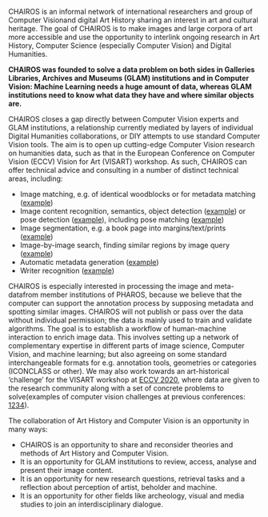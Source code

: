 CHAIROS is an informal network of international researchers and group of Computer Visionand digital Art History sharing an interest in art and cultural heritage. The goal of CHAIROS is to make images and large corpora of art more accessible and use the opportunity to interlink ongoing research in Art History, Computer Science (especially Computer Vision) and Digital Humanities.

**CHAIROS was founded to solve a data problem on both sides in Galleries Libraries, Archives and Museums (GLAM) institutions and in Computer Vision: Machine Learning needs a huge amount of data, whereas GLAM institutions need to know what data they have and where similar objects are.**

CHAIROS closes a gap directly between Computer Vision experts and GLAM institutions, a relationship currently mediated by layers of individual Digital Humanities collaborations, or DIY attempts to use standard Computer Vision tools. The aim is to open up cutting-edge Computer Vision research on humanities data, such as that in the European Conference on Computer Vision (ECCV) Vision for Art (VISART) workshop. As such, CHAIROS can offer technical advice and consulting in a number of distinct technical areas, including:

*   Image matching, e.g. of identical woodblocks or for metadata matching ([example](https://www.google.com/url?q=https://docs.opencv.org/trunk/matcher_result1.jpg&sa=D&ust=1569785390939000))
*   Image content recognition, semantics, object detection ([example](https://www.google.com/url?q=https://software.intel.com/sites/default/files/managed/a7/55/object-detection-recognition-and-tracking-fig00.jpg&sa=D&ust=1569785390940000)) or pose detection ([example](https://www.google.com/url?q=https://www.learnopencv.com/wp-content/uploads/2018/05/OpenPose.jpg&sa=D&ust=1569785390940000)), including pose matching ([example](https://www.google.com/url?q=http://personal.ee.surrey.ac.uk/Personal/J.Collomosse/pubs/James-ICMR-2014.pdf&sa=D&ust=1569785390940000))
*   Image segmentation, e.g. a book page into margins/text/prints ([example](https://www.google.com/url?q=https://dhsegment.readthedocs.io/en/latest/_images/system.png&sa=D&ust=1569785390941000))
*   Image-by-image search, finding similar regions by image query ([example](https://www.google.com/url?q=http://www.robots.ox.ac.uk/~vgg/software/vise/images/screenshots/vise_demo_search_result_tile_view.png&sa=D&ust=1569785390941000))
*   Automatic metadata generation ([example](https://www.google.com/url?q=http://www.vcl.fer.hr/papers_pdf/Fine-tuning%2520Convolutional%2520Neural%2520Networks%2520for%2520fine%2520art%2520classification.pdf&sa=D&ust=1569785390942000))
*   Writer recognition ([example](https://www.google.com/url?q=https://www5.cs.fau.de/en/research/groups/computer-vision/writer-identification/&sa=D&ust=1569785390943000))

CHAIROS is especially interested in processing the image and meta- datafrom member institutions of PHAROS, because we believe that the computer can support the annotation process by supposing metadata and spotting similar images. CHAIROS will not publish or pass over the data without individual permission; the data is mainly used to train and validate algorithms. The goal is to establish a workflow of human-machine interaction to enrich image data. This involves setting up a network of complementary expertise in different parts of image science, Computer Vision, and machine learning; but also agreeing on some standard interchangeable formats for e.g. annotation tools, geometries or categories (ICONCLASS or other). We may also work towards an art-historical ‘challenge’ for the VISART workshop at [ECCV 2020](https://www.google.com/url?q=http://eccv2020.eu/&sa=D&ust=1569785390943000), where data are given to the research community along with a set of concrete problems to solve(examples of computer vision challenges at previous conferences: [1](https://www.google.com/url?q=http://chalearnlap.cvc.uab.es/challenge/26/description/&sa=D&ust=1569785390944000)[2](https://www.google.com/url?q=https://sites.google.com/view/symcomp17/challenges/3d-symmetry&sa=D&ust=1569785390944000)[3](https://www.google.com/url?q=https://www.crowdai.org/challenges/adversarial-vision-challenge&sa=D&ust=1569785390944000)[4](https://www.google.com/url?q=http://isis-data.science.uva.nl/strezoski/%231&sa=D&ust=1569785390945000)).

The collaboration of Art History and Computer Vision is an opportunity in many ways:

*   CHAIROS is an opportunity to share and reconsider theories and methods of Art History and Computer Vision.
*   It is an opportunity for GLAM institutions to review, access, analyse and present their image content.
*   It is an opportunity for new research questions, retrieval tasks and a reflection about perception of artist, beholder and machine.
*   It is an opportunity for other fields like archeology, visual and media studies to join an interdisciplinary dialogue.

